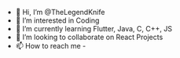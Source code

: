 - 👋 Hi, I’m @TheLegendKnife
- 👀 I’m interested in Coding
- 🌱 I’m currently learning Flutter, Java, C, C++, JS
- 💞️ I’m looking to collaborate on React Projects
- 📫 How to reach me -

<!---
TheLegendKnife/TheLegendKnife is a ✨ special ✨ repository because its `README.md` (this file) appears on your GitHub profile.
You can click the Preview link to take a look at your changes.
--->
